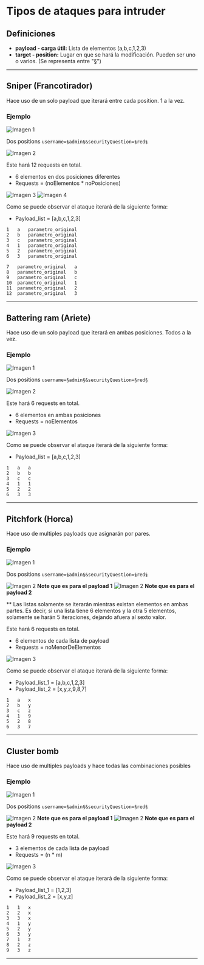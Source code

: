 # Tipos de ataques para intruder

## Definiciones
+ **payload - carga útil:** Lista de elementos (a,b,c,1,2,3)
+ **target - position:** Lugar en que se hará la modificación. Pueden ser uno o varios. (Se representa entre "§")

******************************************************************

## Sniper (Francotirador)
Hace uso de un solo payload que iterará entre cada position. 1 a la vez.

### Ejemplo
![Imagen 1](img/intruder/intruder_sniper_1.png)

Dos positions `username=§admin§&securityQuestion=§red§`

![Imagen 2](img/intruder/intruder_sniper_2.png)

Este hará 12 requests en total.
+ 6 elementos en dos posiciones diferentes
+ Requests = (noElementos * noPosiciones)

![Imagen 3](img/intruder/intruder_sniper_3.png)
![Imagen 4](img/intruder/intruder_sniper_4.png)

Como se puede observar el ataque iterará de la siguiente forma:
+ Payload_list = [a,b,c,1,2,3]
```
1	a	parametro_original
2 	b	parametro_original
3 	c  	parametro_original
4 	1  	parametro_original
5 	2  	parametro_original
6 	3  	parametro_original

7 	parametro_original	 a
8 	parametro_original	 b
9 	parametro_original	 c
10 	parametro_original	 1
11 	parametro_original	 2
12 	parametro_original	 3
```


******************************************************************

## Battering ram (Ariete)
Hace uso de un solo payload que iterará en ambas posiciones. Todos a la vez.

### Ejemplo
![Imagen 1](img/intruder/intruder_batteringRam_1.png)

Dos positions `username=§admin§&securityQuestion=§red§`

![Imagen 2](img/intruder/intruder_batteringRam_2.png)

Este hará 6 requests en total.
+ 6 elementos en ambas posiciones
+ Requests = noElementos

![Imagen 3](img/intruder/intruder_batteringRam_3.png)

Como se puede observar el ataque iterará de la siguiente forma:
+ Payload_list = [a,b,c,1,2,3]
```
1	a	a
2 	b	b
3 	c  	c
4 	1  	1
5 	2  	2
6 	3  	3
```


******************************************************************

## Pitchfork (Horca)
Hace uso de multiples payloads que asignarán por pares.

### Ejemplo
![Imagen 1](img/intruder/intruder_pitchfork_1.png)

Dos positions `username=§admin§&securityQuestion=§red§`

![Imagen 2](img/intruder/intruder_pitchfork_2.png)
**Note que es para el payload 1**
![Imagen 2](img/intruder/intruder_pitchfork_3.png)
**Note que es para el payload 2**

** Las listas solamente se iterarán mientras existan elementos en ambas partes. Es decir, si una lista tiene 6 elementos y la otra 5 elementos, solamente se harán 5 iteraciones, dejando afuera al sexto valor.

Este hará 6 requests en total.
+ 6 elementos de cada lista de payload
+ Requests = noMenorDeElementos

![Imagen 3](img/intruder/intruder_pitchfork_4.png)

Como se puede observar el ataque iterará de la siguiente forma:
+ Payload_list_1 = [a,b,c,1,2,3]
+ Payload_list_2 = [x,y,z,9,8,7]
```
1	a	x
2 	b	y
3 	c  	z
4 	1  	9
5 	2  	8
6 	3  	7
```

******************************************************************

## Cluster bomb 
Hace uso de multiples payloads y hace todas las combinaciones posibles

### Ejemplo
![Imagen 1](img/intruder/intruder_clusterBomb_1.png)

Dos positions `username=§admin§&securityQuestion=§red§`

![Imagen 2](img/intruder/intruder_clusterBomb_2.png)
**Note que es para el payload 1**
![Imagen 2](img/intruder/intruder_clusterBomb_3.png)
**Note que es para el payload 2**

Este hará 9 requests en total.
+ 3 elementos de cada lista de payload
+ Requests = (n * m)

![Imagen 3](img/intruder/intruder_clusterBomb_4.png)

Como se puede observar el ataque iterará de la siguiente forma:
+ Payload_list_1 = [1,2,3]
+ Payload_list_2 = [x,y,z]
```
1	1	x
2 	2	x
3 	3  	x
4 	1  	y
5 	2  	y
6 	3  	y
7 	1  	z
8 	2  	z
9 	3  	z
```

******************************************************************